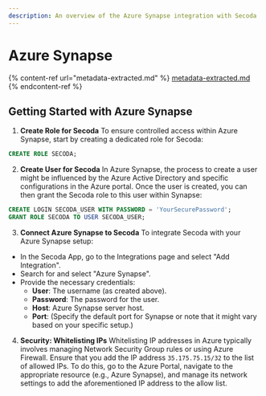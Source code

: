 ```yaml
---
description: An overview of the Azure Synapse integration with Secoda
---
```


# Azure Synapse

{% content-ref url="metadata-extracted.md" %}
[metadata-extracted.md](metadata-extracted.md)
{% endcontent-ref %}

## Getting Started with Azure Synapse

1. **Create Role for Secoda** To ensure controlled access within Azure Synapse, start by creating a dedicated role for Secoda:

```sql
CREATE ROLE SECODA;
```

2. **Create User for Secoda** In Azure Synapse, the process to create a user might be influenced by the Azure Active Directory and specific configurations in the Azure portal. Once the user is created, you can then grant the Secoda role to this user within Synapse:

```sql
CREATE LOGIN SECODA_USER WITH PASSWORD = 'YourSecurePassword';
GRANT ROLE SECODA TO USER SECODA_USER;
```

3. **Connect Azure Synapse to Secoda** To integrate Secoda with your Azure Synapse setup:

* In the Secoda App, go to the Integrations page and select "Add Integration".
* Search for and select "Azure Synapse".
* Provide the necessary credentials:
  * **User**: The username (as created above).
  * **Password**: The password for the user.
  * **Host**: Azure Synapse server host.
  * **Port**: (Specify the default port for Synapse or note that it might vary based on your specific setup.)

4. **Security: Whitelisting IPs** Whitelisting IP addresses in Azure typically involves managing Network Security Group rules or using Azure Firewall. Ensure that you add the IP address `35.175.75.15/32` to the list of allowed IPs. To do this, go to the Azure Portal, navigate to the appropriate resource (e.g., Azure Synapse), and manage its network settings to add the aforementioned IP address to the allow list.
